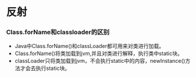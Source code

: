 # 反射

### Class.forName和classloader的区别
* Java中Class.forName()和classLoader都可用来对类进行加载。
* Class.forName()将类加载到jvm,并且对类进行解释，执行类中static块。
* classLoader只将类加载到jvm，不会执行static中的内容，newInstance()方法才会去执行static块。